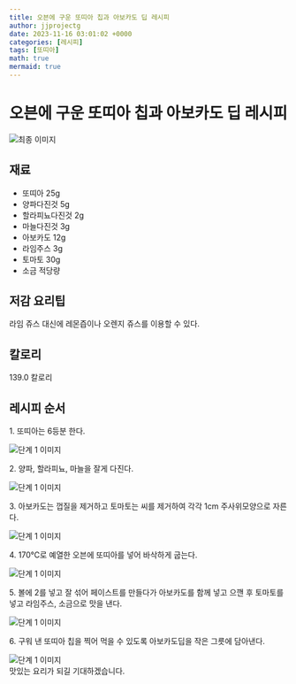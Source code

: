 ```yaml
---
title: 오븐에 구운 또띠아 칩과 아보카도 딥 레시피
author: jjprojectg
date: 2023-11-16 03:01:02 +0000
categories: [레시피]
tags: [또띠아]
math: true
mermaid: true
---
```

<meta name="og:type" content="website"/>
<meta charset="UTF-8"/>
<div class="header">
  <h1>오븐에 구운 또띠아 칩과 아보카도 딥 레시피</h1>
</div>

<div class="container my-4">
  <div class="row">
    <div class="col-12 col-md-6">
      <div class="recipe-image">
        <img src="http://www.foodsafetykorea.go.kr/uploadimg/20141117/20141117053802_1416213482302.jpg" class="step-image" alt="최종 이미지"/>
      </div>
    </div>
    <div class="col-12 col-md-6">
      <div class="ingredients">
        <h2>재료</h2>
        <ul class="card">
          <li> 또띠아 25g </li>
          <li>  양파다진것 5g </li>
          <li>  할라피뇨다진것 2g </li>
          <li>  마늘다진것 3g </li>
          <li>  아보카도 12g </li>
          <li>  라임주스 3g </li>
          <li>  토마토 30g </li>
          <li>  소금 적당량 </li>
</ul>
      </div>
    </div>
    <div class="col-12 col-md-6">
      <div class="ingredients">
        <h2>저감 요리팁</h2>
        <div class="card"> 
          <p>
            라임 쥬스 대신에 레몬즙이나 오렌지 쥬스를 이용할 수 있다.
          </p>
        </div>
      </div>
      <div class="ingredients">
        <h2>칼로리</h2>
        <div class="card"> 
          <p>
            139.0 칼로리
          </p>
        </div>
      </div>
    </div>
  </div>

  <h2 class="my-4">레시피 순서</h2>
  <div class="card recipe-card">
    <div class="card-body recipe-step">
      <p class="card-text step-description">1. 또띠아는 6등분 한다.</p>
      <img src="http://www.foodsafetykorea.go.kr/uploadimg/cook/1024-1.jpg" alt="단계 1 이미지" class="step-image"/>
    </div>
  </div>
  <div class="card recipe-card">
    <div class="card-body recipe-step">
      <p class="card-text step-description">2. 양파, 할라피뇨, 마늘을 잘게 다진다.</p>
      <img src="http://www.foodsafetykorea.go.kr/uploadimg/cook/1024-2.jpg" alt="단계 1 이미지" class="step-image"/>
    </div>
  </div>
  <div class="card recipe-card">
    <div class="card-body recipe-step">
      <p class="card-text step-description">3. 아보카도는 껍질을 제거하고 토마토는 씨를 제거하여 각각 1cm 주사위모양으로 자른다.</p>
      <img src="http://www.foodsafetykorea.go.kr/uploadimg/cook/1024-3.jpg" alt="단계 1 이미지" class="step-image"/>
    </div>
  </div>
  <div class="card recipe-card">
    <div class="card-body recipe-step">
      <p class="card-text step-description">4. 170℃로 예열한 오븐에 또띠아를 넣어 바삭하게 굽는다.</p>
      <img src="http://www.foodsafetykorea.go.kr/uploadimg/cook/1024-4.jpg" alt="단계 1 이미지" class="step-image"/>
    </div>
  </div>
  <div class="card recipe-card">
    <div class="card-body recipe-step">
      <p class="card-text step-description">5. 볼에 2를 넣고 잘 섞어 페이스트를 만들다가 아보카도를 함께 넣고 으깬 후 토마토를 넣고 라임주스, 소금으로 맛을 낸다.</p>
      <img src="http://www.foodsafetykorea.go.kr/uploadimg/cook/1024-5.jpg" alt="단계 1 이미지" class="step-image"/>
    </div>
  </div>
  <div class="card recipe-card">
    <div class="card-body recipe-step">
      <p class="card-text step-description">6. 구워 낸 또띠아 칩을 찍어 먹을 수 있도록 아보카도딥을 작은 그릇에 담아낸다.</p>
      <img src="http://www.foodsafetykorea.go.kr/uploadimg/cook/1024-6.jpg" alt="단계 1 이미지" class="step-image"/>
    </div>
  </div>

</div>
맛있는 요리가 되길 기대하겠습니다.
